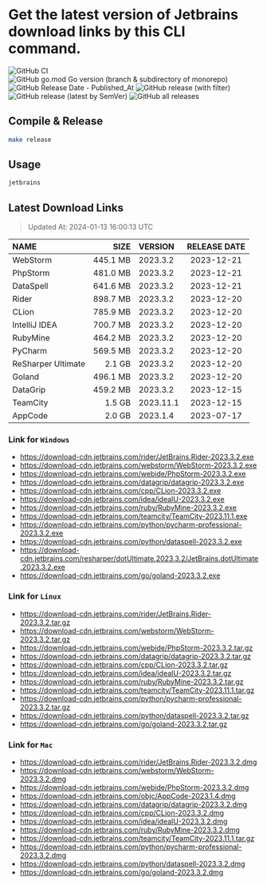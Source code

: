 # Get the latest version of Jetbrains download links by this CLI command.

![GitHub CI](https://github.com/designinlife/jetbrains/actions/workflows/ci.yml/badge.svg)
![GitHub go.mod Go version (branch & subdirectory of monorepo)](https://img.shields.io/github/go-mod/go-version/designinlife/jetbrains/master)
![GitHub Release Date - Published_At](https://img.shields.io/github/release-date/designinlife/jetbrains)
![GitHub release (with filter)](https://img.shields.io/github/v/release/designinlife/jetbrains)
![GitHub release (latest by SemVer)](https://img.shields.io/github/downloads/designinlife/jetbrains/v1.1.10/total)
![GitHub all releases](https://img.shields.io/github/downloads/designinlife/jetbrains/total)

## Compile & Release

```bash
make release
```

## Usage

```bash
jetbrains
```

## Latest Download Links

> Updated At: 2024-01-13 16:00:13 UTC

| NAME | SIZE | VERSION | RELEASE DATE |
| :-- | --: | :-- | :--: |
| WebStorm | 445.1 MB | 2023.3.2 | 2023-12-21 |
| PhpStorm | 481.0 MB | 2023.3.2 | 2023-12-21 |
| DataSpell | 641.6 MB | 2023.3.2 | 2023-12-21 |
| Rider | 898.7 MB | 2023.3.2 | 2023-12-20 |
| CLion | 785.9 MB | 2023.3.2 | 2023-12-20 |
| IntelliJ IDEA | 700.7 MB | 2023.3.2 | 2023-12-20 |
| RubyMine | 464.2 MB | 2023.3.2 | 2023-12-20 |
| PyCharm | 569.5 MB | 2023.3.2 | 2023-12-20 |
| ReSharper Ultimate | 2.1 GB | 2023.3.2 | 2023-12-20 |
| Goland | 496.1 MB | 2023.3.2 | 2023-12-20 |
| DataGrip | 459.2 MB | 2023.3.2 | 2023-12-15 |
| TeamCity | 1.5 GB | 2023.11.1 | 2023-12-15 |
| AppCode | 2.0 GB | 2023.1.4 | 2023-07-17 |

### Link for `Windows`

* <https://download-cdn.jetbrains.com/rider/JetBrains.Rider-2023.3.2.exe>
* <https://download-cdn.jetbrains.com/webstorm/WebStorm-2023.3.2.exe>
* <https://download-cdn.jetbrains.com/webide/PhpStorm-2023.3.2.exe>
* <https://download-cdn.jetbrains.com/datagrip/datagrip-2023.3.2.exe>
* <https://download-cdn.jetbrains.com/cpp/CLion-2023.3.2.exe>
* <https://download-cdn.jetbrains.com/idea/ideaIU-2023.3.2.exe>
* <https://download-cdn.jetbrains.com/ruby/RubyMine-2023.3.2.exe>
* <https://download-cdn.jetbrains.com/teamcity/TeamCity-2023.11.1.exe>
* <https://download-cdn.jetbrains.com/python/pycharm-professional-2023.3.2.exe>
* <https://download-cdn.jetbrains.com/python/dataspell-2023.3.2.exe>
* <https://download-cdn.jetbrains.com/resharper/dotUltimate.2023.3.2/JetBrains.dotUltimate.2023.3.2.exe>
* <https://download-cdn.jetbrains.com/go/goland-2023.3.2.exe>

### Link for `Linux`

* <https://download-cdn.jetbrains.com/rider/JetBrains.Rider-2023.3.2.tar.gz>
* <https://download-cdn.jetbrains.com/webstorm/WebStorm-2023.3.2.tar.gz>
* <https://download-cdn.jetbrains.com/webide/PhpStorm-2023.3.2.tar.gz>
* <https://download-cdn.jetbrains.com/datagrip/datagrip-2023.3.2.tar.gz>
* <https://download-cdn.jetbrains.com/cpp/CLion-2023.3.2.tar.gz>
* <https://download-cdn.jetbrains.com/idea/ideaIU-2023.3.2.tar.gz>
* <https://download-cdn.jetbrains.com/ruby/RubyMine-2023.3.2.tar.gz>
* <https://download-cdn.jetbrains.com/teamcity/TeamCity-2023.11.1.tar.gz>
* <https://download-cdn.jetbrains.com/python/pycharm-professional-2023.3.2.tar.gz>
* <https://download-cdn.jetbrains.com/python/dataspell-2023.3.2.tar.gz>
* <https://download-cdn.jetbrains.com/go/goland-2023.3.2.tar.gz>

### Link for `Mac`

* <https://download-cdn.jetbrains.com/rider/JetBrains.Rider-2023.3.2.dmg>
* <https://download-cdn.jetbrains.com/webstorm/WebStorm-2023.3.2.dmg>
* <https://download-cdn.jetbrains.com/webide/PhpStorm-2023.3.2.dmg>
* <https://download-cdn.jetbrains.com/objc/AppCode-2023.1.4.dmg>
* <https://download-cdn.jetbrains.com/datagrip/datagrip-2023.3.2.dmg>
* <https://download-cdn.jetbrains.com/cpp/CLion-2023.3.2.dmg>
* <https://download-cdn.jetbrains.com/idea/ideaIU-2023.3.2.dmg>
* <https://download-cdn.jetbrains.com/ruby/RubyMine-2023.3.2.dmg>
* <https://download-cdn.jetbrains.com/teamcity/TeamCity-2023.11.1.tar.gz>
* <https://download-cdn.jetbrains.com/python/pycharm-professional-2023.3.2.dmg>
* <https://download-cdn.jetbrains.com/python/dataspell-2023.3.2.dmg>
* <https://download-cdn.jetbrains.com/go/goland-2023.3.2.dmg>
